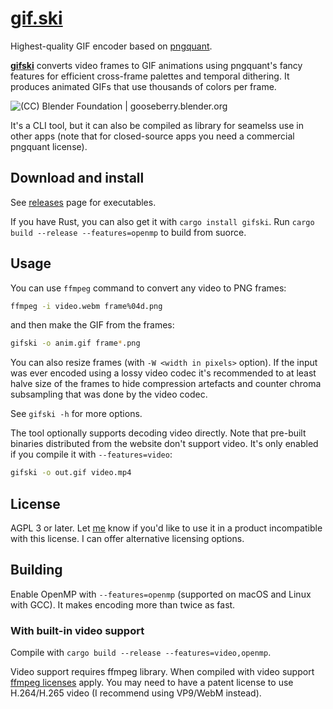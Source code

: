 # [gif.ski](https://gif.ski)

Highest-quality GIF encoder based on [pngquant](https://pngquant.org).

**[gifski](https://gif.ski)** converts video frames to GIF animations using pngquant's fancy features for efficient cross-frame palettes and temporal dithering. It produces animated GIFs that use thousands of colors per frame.

![(CC) Blender Foundation | gooseberry.blender.org](https://gif.ski/demo.gif)

It's a CLI tool, but it can also be compiled as library for seamelss use in other apps (note that for closed-source apps you need a commercial pngquant license).

## Download and install

See [releases](https://github.com/ImageOptim/gifski/releases) page for executables.

If you have Rust, you can also get it with `cargo install gifski`. Run `cargo build --release --features=openmp` to build from suorce.

## Usage

You can use `ffmpeg` command to convert any video to PNG frames:

```sh
ffmpeg -i video.webm frame%04d.png
```

and then make the GIF from the frames:

```sh
gifski -o anim.gif frame*.png
```

You can also resize frames (with `-W <width in pixels>` option). If the input was ever encoded using a lossy video codec it's recommended to at least halve size of the frames to hide compression artefacts and counter chroma subsampling that was done by the video codec.

See `gifski -h` for more options.

The tool optionally supports decoding video directly. Note that pre-built binaries distributed from the website don't support video. It's only enabled if you compile it with `--features=video`:

```sh
gifski -o out.gif video.mp4
```

## License

AGPL 3 or later. Let [me](https://kornel.ski/contact) know if you'd like to use it in a product incompatible with this license. I can offer alternative licensing options.

## Building

Enable OpenMP with `--features=openmp` (supported on macOS and Linux with GCC). It makes encoding more than twice as fast.

### With built-in video support

Compile with `cargo build --release --features=video,openmp`.

Video support requires ffmpeg library. When compiled with video support [ffmpeg licenses](https://www.ffmpeg.org/legal.html) apply. You may need to have a patent license to use H.264/H.265 video (I recommend using VP9/WebM instead).
